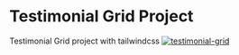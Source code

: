 # Testimonial Grid Project

Testimonial Grid project with tailwindcss
<a target="_blank" href="https://github.com/YoonCode/testimonial-grid/edit/main/images/testimonial-grid.png">
<img src="https://raw.githubusercontent.com/YoonCode/testimonial-grid/main/images/testimonial-grid.png" alt="testimonial-grid" style="max-width:100%" />
</a>
